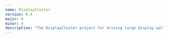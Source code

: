 ```yaml
---
name: DisplayCluster
version: 0.4
major: 0
minor: 4
description: "The DisplayCluster project for driving large display walls"
---
```


